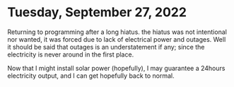 # Tuesday, September 27, 2022
Returning to programming after a long hiatus.
the hiatus was not intentional nor wanted, it was forced due to lack
of electrical power and outages. Well it should be said that outages is an
understatement if any; since the electricity is never around in the first place.

Now that I might install solar power (hopefully), I may guarantee a 24hours
electricity output, and I can get hopefully back to normal.